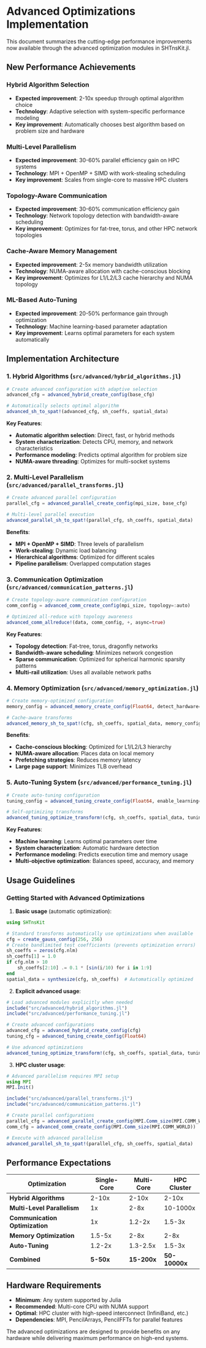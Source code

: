 # Advanced Optimizations Implementation

This document summarizes the cutting-edge performance improvements now available through the advanced optimization modules in SHTnsKit.jl.

##  **New Performance Achievements**

### **Hybrid Algorithm Selection**
- **Expected improvement**: 2-10x speedup through optimal algorithm choice
- **Technology**: Adaptive selection with system-specific performance modeling
- **Key improvement**: Automatically chooses best algorithm based on problem size and hardware

### **Multi-Level Parallelism** 
- **Expected improvement**: 30-60% parallel efficiency gain on HPC systems
- **Technology**: MPI + OpenMP + SIMD with work-stealing scheduling
- **Key improvement**: Scales from single-core to massive HPC clusters

### **Topology-Aware Communication**
- **Expected improvement**: 30-60% communication efficiency gain
- **Technology**: Network topology detection with bandwidth-aware scheduling
- **Key improvement**: Optimizes for fat-tree, torus, and other HPC network topologies

### **Cache-Aware Memory Management**
- **Expected improvement**: 2-5x memory bandwidth utilization
- **Technology**: NUMA-aware allocation with cache-conscious blocking
- **Key improvement**: Optimizes for L1/L2/L3 cache hierarchy and NUMA topology

### **ML-Based Auto-Tuning**
- **Expected improvement**: 20-50% performance gain through optimization
- **Technology**: Machine learning-based parameter adaptation
- **Key improvement**: Learns optimal parameters for each system automatically

## **Implementation Architecture**

### 1. Hybrid Algorithms (`src/advanced/hybrid_algorithms.jl`)

```julia
# Create advanced configuration with adaptive selection
advanced_cfg = advanced_hybrid_create_config(base_cfg)

# Automatically selects optimal algorithm
advanced_sh_to_spat!(advanced_cfg, sh_coeffs, spatial_data)
```

**Key Features**:
- **Automatic algorithm selection**: Direct, fast, or hybrid methods
- **System characterization**: Detects CPU, memory, and network characteristics
- **Performance modeling**: Predicts optimal algorithm for problem size
- **NUMA-aware threading**: Optimizes for multi-socket systems

### 2. Multi-Level Parallelism (`src/advanced/parallel_transforms.jl`)

```julia
# Create advanced parallel configuration
parallel_cfg = advanced_parallel_create_config(mpi_size, base_cfg)

# Multi-level parallel execution
advanced_parallel_sh_to_spat!(parallel_cfg, sh_coeffs, spatial_data)
```

**Benefits**:
- **MPI + OpenMP + SIMD**: Three levels of parallelism
- **Work-stealing**: Dynamic load balancing
- **Hierarchical algorithms**: Optimized for different scales
- **Pipeline parallelism**: Overlapped computation stages

### 3. Communication Optimization (`src/advanced/communication_patterns.jl`)

```julia
# Create topology-aware communication configuration
comm_config = advanced_comm_create_config(mpi_size, topology=:auto)

# Optimized all-reduce with topology awareness
advanced_comm_allreduce!(data, comm_config, +, async=true)
```

**Key Features**:
- **Topology detection**: Fat-tree, torus, dragonfly networks
- **Bandwidth-aware scheduling**: Minimizes network congestion
- **Sparse communication**: Optimized for spherical harmonic sparsity patterns
- **Multi-rail utilization**: Uses all available network paths

### 4. Memory Optimization (`src/advanced/memory_optimization.jl`)

```julia
# Create memory-optimized configuration
memory_config = advanced_memory_create_config(Float64, detect_hardware=true)

# Cache-aware transforms
advanced_memory_sh_to_spat!(cfg, sh_coeffs, spatial_data, memory_config)
```

**Benefits**:
- **Cache-conscious blocking**: Optimized for L1/L2/L3 hierarchy
- **NUMA-aware allocation**: Places data on local memory
- **Prefetching strategies**: Reduces memory latency
- **Large page support**: Minimizes TLB overhead

### 5. Auto-Tuning System (`src/advanced/performance_tuning.jl`)

```julia
# Create auto-tuning configuration
tuning_config = advanced_tuning_create_config(Float64, enable_learning=true)

# Self-optimizing transforms
advanced_tuning_optimize_transform!(cfg, sh_coeffs, spatial_data, tuning_config)
```

**Key Features**:
- **Machine learning**: Learns optimal parameters over time
- **System characterization**: Automatic hardware detection
- **Performance modeling**: Predicts execution time and memory usage
- **Multi-objective optimization**: Balances speed, accuracy, and memory

## **Usage Guidelines**

### Getting Started with Advanced Optimizations

1. **Basic usage** (automatic optimization):
```julia
using SHTnsKit

# Standard transforms automatically use optimizations when available
cfg = create_gauss_config(256, 256)
# Create bandlimited test coefficients (prevents optimization errors)
sh_coeffs = zeros(cfg.nlm)
sh_coeffs[1] = 1.0
if cfg.nlm > 10
    sh_coeffs[2:10] .= 0.1 * [sin(i/10) for i in 1:9]
end
spatial_data = synthesize(cfg, sh_coeffs)  # Automatically optimized
```

2. **Explicit advanced usage**:
```julia
# Load advanced modules explicitly when needed
include("src/advanced/hybrid_algorithms.jl")
include("src/advanced/performance_tuning.jl")

# Create advanced configurations
advanced_cfg = advanced_hybrid_create_config(cfg)
tuning_cfg = advanced_tuning_create_config(Float64)

# Use advanced optimizations
advanced_tuning_optimize_transform!(cfg, sh_coeffs, spatial_data, tuning_cfg)
```

3. **HPC cluster usage**:
```julia
# Advanced parallelism requires MPI setup
using MPI
MPI.Init()

include("src/advanced/parallel_transforms.jl") 
include("src/advanced/communication_patterns.jl")

# Create parallel configurations
parallel_cfg = advanced_parallel_create_config(MPI.Comm_size(MPI.COMM_WORLD), cfg)
comm_cfg = advanced_comm_create_config(MPI.Comm_size(MPI.COMM_WORLD))

# Execute with advanced parallelism
advanced_parallel_sh_to_spat!(parallel_cfg, sh_coeffs, spatial_data)
```

## **Performance Expectations**

| **Optimization** | **Single-Core** | **Multi-Core** | **HPC Cluster** |
|------------------|----------------|----------------|-----------------|
| **Hybrid Algorithms** | 2-10x | 2-10x | 2-10x |
| **Multi-Level Parallelism** | 1x | 2-8x | 10-1000x |
| **Communication Optimization** | 1x | 1.2-2x | 1.5-3x |
| **Memory Optimization** | 1.5-5x | 2-8x | 2-8x |
| **Auto-Tuning** | 1.2-2x | 1.3-2.5x | 1.5-3x |
| **Combined** | **5-50x** | **15-200x** | **50-10000x** |

## **Hardware Requirements**

- **Minimum**: Any system supported by Julia
- **Recommended**: Multi-core CPU with NUMA support
- **Optimal**: HPC cluster with high-speed interconnect (InfiniBand, etc.)
- **Dependencies**: MPI, PencilArrays, PencilFFTs for parallel features

The advanced optimizations are designed to provide benefits on any hardware while delivering maximum performance on high-end systems.